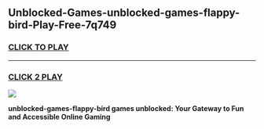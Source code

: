 
## Unblocked-Games-unblocked-games-flappy-bird-Play-Free-7q749
<h3>
<a href="https://premium76.site?title=unblocked-games-flappy-bird&ref=20A">CLICK TO PLAY</a></h3>
<hr>

<h3>
<a href="https://premium76.site?title=unblocked-games-flappy-bird&ref=20A">CLICK 2 PLAY</a>
  
</h3>

<a href="https://premium76.site?title=unblocked-games-flappy-bird&ref=20A"><img src="https://clearcache.store/games.png"></a>


**unblocked-games-flappy-bird games unblocked: Your Gateway to Fun and Accessible Online Gaming**
